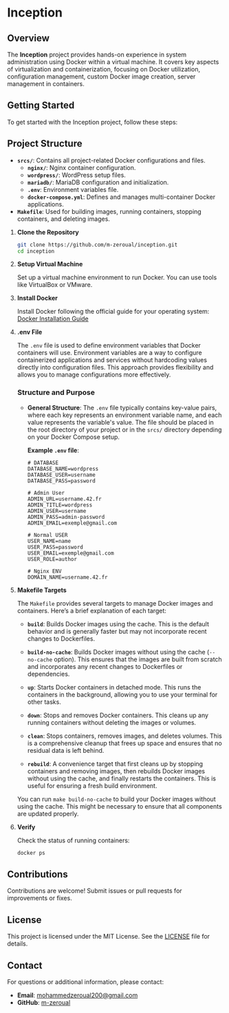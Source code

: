 # Inception

## Overview

The **Inception** project provides hands-on experience in system administration using Docker within a virtual machine. It covers key aspects of virtualization and containerization, focusing on Docker utilization, configuration management, custom Docker image creation, server management in containers.

## Getting Started

To get started with the Inception project, follow these steps:

## Project Structure

- **`srcs/`**: Contains all project-related Docker configurations and files.
  - **`nginx/`**: Nginx container configuration.
  - **`wordpress/`**: WordPress setup files.
  - **`mariadb/`**: MariaDB configuration and initialization.
  - **`.env`**: Environment variables file.
  - **`docker-compose.yml`**: Defines and manages multi-container Docker applications.
- **`Makefile`**: Used for building images, running containers, stopping containers, and deleting images.

  
1. **Clone the Repository**

    ```bash
    git clone https://github.com/m-zeroual/inception.git
    cd inception
    ```

2. **Setup Virtual Machine**

    Set up a virtual machine environment to run Docker. You can use tools like VirtualBox or VMware.

3. **Install Docker**

    Install Docker following the official guide for your operating system:
    [Docker Installation Guide](https://docs.docker.com/get-docker/)
4. **.env File**

    The `.env` file is used to define environment variables that Docker containers will use. Environment variables are a way to configure containerized applications and services without hardcoding values directly into configuration files. This approach provides flexibility and allows you to manage configurations more effectively.
    
    ### Structure and Purpose
    
    - **General Structure**: The `.env` file typically contains key-value pairs, where each key represents an environment variable name, and each value represents the variable's value. The file should be placed in the root directory of your project or in the `srcs/` directory depending on your Docker Compose setup.
    
      **Example `.env` file**:
      
        ```
        # DATABASE
        DATABASE_NAME=wordpress
        DATABASE_USER=username
        DATABASE_PASS=password
        
        # Admin User
        ADMIN_URL=username.42.fr
        ADMIN_TITLE=wordpress
        ADMIN_USER=username
        ADMIN_PASS=admin-password
        ADMIN_EMAIL=exemple@gmail.com
        
        # Normal USER
        USER_NAME=name
        USER_PASS=password
        USER_EMAIL=exemple@gmail.com
        USER_ROLE=author
        
        # Nginx ENV
        DOMAIN_NAME=username.42.fr
  
4. **Makefile Targets**

    The `Makefile` provides several targets to manage Docker images and containers. Here’s a brief explanation of each target:
    
    - **`build`**: Builds Docker images using the cache. This is the default behavior and is generally faster but may not incorporate recent changes to   Dockerfiles.
    
    - **`build-no-cache`**: Builds Docker images without using the cache (`--no-cache` option). This ensures that the images are built from scratch and incorporates any recent changes to Dockerfiles or dependencies.
    
    - **`up`**: Starts Docker containers in detached mode. This runs the containers in the background, allowing you to use your terminal for other tasks.
    
    - **`down`**: Stops and removes Docker containers. This cleans up any running containers without deleting the images or volumes.
    
    - **`clean`**: Stops containers, removes images, and deletes volumes. This is a comprehensive cleanup that frees up space and ensures that no residual data is left behind.
    
    - **`rebuild`**: A convenience target that first cleans up by stopping containers and removing images, then rebuilds Docker images without using the cache, and finally restarts the containers. This is useful for ensuring a fresh build environment.
    
    You can run `make build-no-cache` to build your Docker images without using the cache. This might be necessary to ensure that all components are updated properly.


6. **Verify**

    Check the status of running containers:

    ```bash
    docker ps
    ```

## Contributions

Contributions are welcome! Submit issues or pull requests for improvements or fixes.

## License

This project is licensed under the MIT License. See the [LICENSE](LICENSE) file for details.

## Contact

For questions or additional information, please contact:

- **Email**: mohammedzeroual200@gmail.com
- **GitHub**: [m-zeroual](https://github.com/yourusername)
